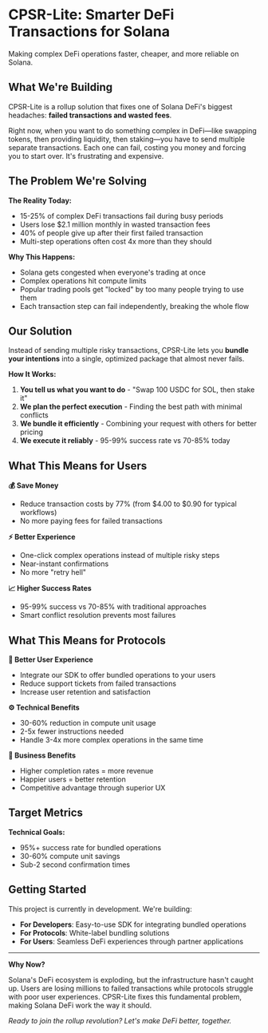 # CPSR-Lite: Smarter DeFi Transactions for Solana

Making complex DeFi operations faster, cheaper, and more reliable on Solana.

## What We're Building

CPSR-Lite is a rollup solution that fixes one of Solana DeFi's biggest headaches: **failed transactions and wasted fees**. 

Right now, when you want to do something complex in DeFi—like swapping tokens, then providing liquidity, then staking—you have to send multiple separate transactions. Each one can fail, costing you money and forcing you to start over. It's frustrating and expensive.

## The Problem We're Solving

**The Reality Today:**
- 15-25% of complex DeFi transactions fail during busy periods
- Users lose $2.1 million monthly in wasted transaction fees
- 40% of people give up after their first failed transaction
- Multi-step operations often cost 4x more than they should

**Why This Happens:**
- Solana gets congested when everyone's trading at once
- Complex operations hit compute limits
- Popular trading pools get "locked" by too many people trying to use them
- Each transaction step can fail independently, breaking the whole flow

## Our Solution

Instead of sending multiple risky transactions, CPSR-Lite lets you **bundle your intentions** into a single, optimized package that almost never fails.

**How It Works:**
1. **You tell us what you want to do** - "Swap 100 USDC for SOL, then stake it"
2. **We plan the perfect execution** - Finding the best path with minimal conflicts
3. **We bundle it efficiently** - Combining your request with others for better pricing
4. **We execute it reliably** - 95-99% success rate vs 70-85% today

## What This Means for Users

**💰 Save Money**
- Reduce transaction costs by 77% (from $4.00 to $0.90 for typical workflows)
- No more paying fees for failed transactions

**⚡ Better Experience**
- One-click complex operations instead of multiple risky steps
- Near-instant confirmations
- No more "retry hell"

**📈 Higher Success Rates**
- 95-99% success vs 70-85% with traditional approaches
- Smart conflict resolution prevents most failures

## What This Means for Protocols

**🚀 Better User Experience**
- Integrate our SDK to offer bundled operations to your users
- Reduce support tickets from failed transactions
- Increase user retention and satisfaction

**⚙️ Technical Benefits**
- 30-60% reduction in compute unit usage
- 2-5x fewer instructions needed
- Handle 3-4x more complex operations in the same time

**💼 Business Benefits**
- Higher completion rates = more revenue
- Happier users = better retention
- Competitive advantage through superior UX


## Target Metrics

**Technical Goals:**
- 95%+ success rate for bundled operations
- 30-60% compute unit savings
- Sub-2 second confirmation times


## Getting Started

This project is currently in development. We're building:
- **For Developers**: Easy-to-use SDK for integrating bundled operations
- **For Protocols**: White-label bundling solutions
- **For Users**: Seamless DeFi experiences through partner applications

---

**Why Now?**

Solana's DeFi ecosystem is exploding, but the infrastructure hasn't caught up. Users are losing millions to failed transactions while protocols struggle with poor user experiences. CPSR-Lite fixes this fundamental problem, making Solana DeFi work the way it should.

*Ready to join the rollup revolution? Let's make DeFi better, together.*
